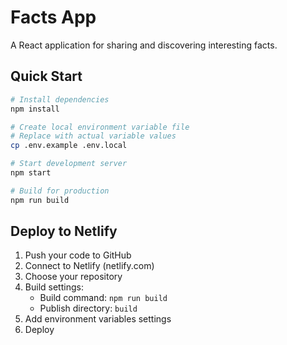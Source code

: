 # Facts App

A React application for sharing and discovering interesting facts.

## Quick Start
```bash
# Install dependencies
npm install

# Create local environment variable file
# Replace with actual variable values
cp .env.example .env.local

# Start development server
npm start

# Build for production
npm run build
```

## Deploy to Netlify

1. Push your code to GitHub
2. Connect to Netlify (netlify.com)
3. Choose your repository
4. Build settings:
   - Build command: `npm run build`
   - Publish directory: `build`
5. Add environment variables settings 
6. Deploy
